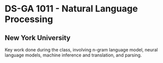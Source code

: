 # DS-GA 1011 - Natural Language Processing
## New York University
Key work done during the class, involving n-gram language model, neural language models, machine inference and translation, and parsing.
